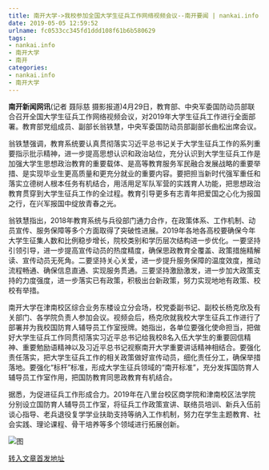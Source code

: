 ```yaml
---
title: 南开大学->我校参加全国大学生征兵工作网络视频会议--南开要闻 | nankai.info
date: 2019-05-05 12:59:52
urlname: fc0533cc345fd1ddd108f61b6b580629
tags: 
- nankai.info
- 南开大学
- 南开
categories:
- nankai.info
- 南开大学
---
```


**南开新闻网讯**(记者 聂际慈 摄影报道)4月29日，教育部、中央军委国防动员部联合召开全国大学生征兵工作网络视频会议，对2019年大学生征兵工作进行全面部署。教育部党组成员、副部长翁铁慧，中央军委国防动员部副部长曲松出席会议。

翁铁慧强调，教育系统要认真贯彻落实习近平总书记关于大学生征兵工作的系列重要指示批示精神，进一步提高思想认识和政治站位，充分认识到大学生征兵工作是加强大学生思想政治教育的重要载体、是高等教育服务军民融合发展战略的重要举措、是实现毕业生更高质量和更充分就业的重要内容。要把担当新时代强军重任和落实立德树人根本任务有机结合，用活用足军队军营的实践育人功能，把思想政治教育贯穿到大学生征兵工作的全过程。教育引导更多有志青年把爱国之心化为报国之行，在兴军报国中绽放青春之光。

翁铁慧指出，2018年教育系统与兵役部门通力合作，在政策体系、工作机制、动员宣传、服务保障等多个方面取得了突破性进展。2019年各地各高校要确保今年大学生征集人数和比例稳步增长，院校类别和学历层次结构进一步优化。一要坚持引领引导，进一步提高宣传动员的热度精度，确保思政教育全覆盖、政策措施精解读、宣传动员无死角。二要坚持关心关爱，进一步提升服务保障的温度效度，推动流程畅通、确保信息直通、实现服务贯通。三要坚持激励激发，进一步加大政策支持的力度强度，进一步落实已有政策，积极出台新政策，努力实现地地有政策、校校有举措。

南开大学在津南校区综合业务东楼设立分会场，校党委副书记、副校长杨克欣及有关部门、各学院负责人参加会议。视频会后，杨克欣就我校大学生征兵工作进行了部署并为我校国防育人辅导员工作室授牌。她指出，各单位要强化使命担当，把做好大学生征兵工作同贯彻落实习近平总书记给我校8名入伍大学生的重要回信精神、重要勉励语精神以及习近平总书记视察南开大学重要讲话精神相结合。要强化责任落实，把大学生征兵工作的相关政策做好宣传动员，细化责任分工，确保举措落地。要强化“标杆”标准，形成大学生征兵领域的“南开标准”，充分发挥国防育人辅导员工作室作用，把国防教育同思政教育有机结合。

据悉，为促进征兵工作形成合力。2019年在八里台校区商学院和津南校区法学院分别设立国防育人辅导员工作室，将征兵工作政策宣讲、联络员培训、新兵入伍前谈心指导、老兵退役复学学业扶助支持等纳入工作机制，努力在学生主题教育、社会实践、理论课程、骨干培养等多个领域进行拓展创新。

![图](http://news.nankai.edu.cn/pic/0/00/35/15/351587_362139.jpg)

[转入文章首发地址](http://news.nankai.edu.cn/nkyw/system/2019/04/30/000447936.shtml)